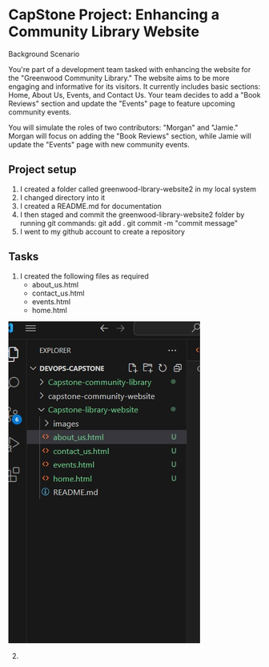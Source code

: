 # CapStone Project: Enhancing a Community Library Website

Background Scenario

You're part of a development team tasked with enhancing the website for the "Greenwood Community Library." The website aims to be more engaging and informative for its visitors. It currently includes basic sections: Home, About Us, Events, and Contact Us. Your team decides to add a "Book Reviews" section and update the "Events" page to feature upcoming community events.

You will simulate the roles of two contributors: "Morgan" and "Jamie." Morgan will focus on adding the "Book Reviews" section, while Jamie will update the "Events" page with new community events.

## Project setup 
1. I created a folder called greenwood-lbrary-website2 in my local system
2. I changed directory into it
3. I created a README.md for documentation
4. I then staged and commit the greenwood-library-website2 folder by running git commands: git add .
git commit -m "commit message"
5. I went to my github account to create a repository

## Tasks
1. I created the following files as required
   * about_us.html
   * contact_us.html
   * events.html
   * home.html 

![files](images/files.jpg)

2. 